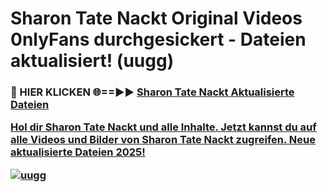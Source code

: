# Sharon Tate Nackt Original Videos 0nlyFans durchgesickert - Dateien aktualisiert! (uugg)

<h3>🔴 HIER KLICKEN 🌐==►► <a href="https://tinyurl.com/h6vf6nb8" rel="nofollow">Sharon Tate Nackt Aktualisierte Dateien

Hol dir Sharon Tate Nackt und alle Inhalte. Jetzt kannst du auf alle Videos und Bilder von Sharon Tate Nackt zugreifen. Neue aktualisierte Dateien 2025!

[![uugg](https://i.imgur.com/sD4kR3V.gif)](https://tinyurl.com/h6vf6nb8)
